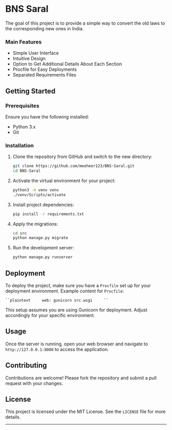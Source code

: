 # BNS Saral

The goal of this project is to provide a simple way to convert the old laws to the corresponding new ones in India.

### Main Features

- Simple User Interface
- Intuitive Design
- Option to Get Additional Details About Each Section
- Procfile for Easy Deployments
- Separated Requirements Files

## Getting Started

### Prerequisites

Ensure you have the following installed:

- Python 3.x
- Git

### Installation

1. Clone the repository from GitHub and switch to the new directory:

   ```bash
   git clone https://github.com/meeheer123/BNS-Saral.git
   cd BNS-Saral
   ```
2. Activate the virtual environment for your project:

   ```bash
   python3 -m venv venv
   ./venv/Scripts/activate
   ```
3. Install project dependencies:

   ```bash
   pip install -r requirements.txt
   ```
4. Apply the migrations:

   ```bash
   cd src
   python manage.py migrate
   ```
5. Run the development server:

   ```bash
   python manage.py runserver
   ```

## Deployment

To deploy the project, make sure you have a `Procfile` set up for your deployment environment. Example content for `Procfile`:

    ``plaintext     web: gunicorn src.wsgi     ``

This setup assumes you are using Gunicorn for deployment. Adjust accordingly for your specific environment.

## Usage

Once the server is running, open your web browser and navigate to `http://127.0.0.1:8000` to access the application.

## Contributing

Contributions are welcome! Please fork the repository and submit a pull request with your changes.

## License

This project is licensed under the MIT License. See the `LICENSE` file for more details.

---
